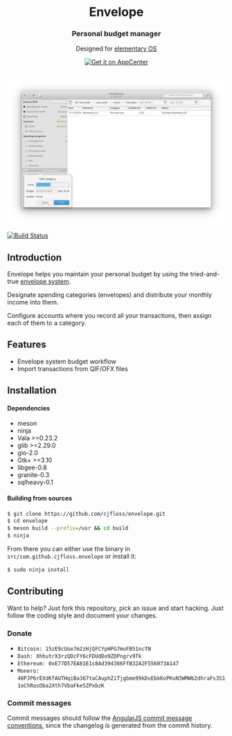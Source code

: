 <div>
  <h1 align="center">Envelope</h1>
  <h3 align="center">Personal budget manager</h3>
  <p align="center">Designed for <a href="https://elementary.io"> elementary OS</p>
</div>
<p align="center">
  <a href="https://appcenter.elementary.io/com.github.cjfloss.envelope">
    <img src="https://appcenter.elementary.io/badge.svg" alt="Get it on AppCenter">
  </a>
</p>
<p align="center">
  <img src="data/screenshots/05.png" alt="screenshot" />
</p>

[![Build Status](https://travis-ci.org/cjfloss/envelope.svg)](https://travis-ci.org/cjfloss/envelope)

## Introduction

Envelope helps you maintain your personal budget by using the tried-and-true [envelope system](https://en.wikipedia.org/wiki/Envelope_system).

Designate spending categories (envelopes) and distribute your monthly income into them.

Configure accounts where you record all your transactions, then assign each of them to a category.

## Features

* Envelope system budget workflow
* Import transactions from QIF/OFX files

## Installation

#### Dependencies
* meson
* ninja
* Vala >=0.23.2
* glib >=2.29.0
* gio-2.0
* Gtk+ >=3.10
* libgee-0.8
* granite-0.3
* sqlheavy-0.1

#### Building from sources
```sh
$ git clone https://github.com/cjfloss/envelope.git
$ cd envelope
$ meson build --prefix=/usr && cd build
$ ninja
```
From there you can either use the binary in `src/com.github.cjfloss.envelope` or install it:
```sh
$ sudo ninja install
```

## Contributing

Want to help? Just fork this repository, pick an issue and start hacking. Just follow the coding style and document your changes.

### Donate
* `Bitcoin: 15zE9cUoe7m2zHjQFCYpHPG7moFB51ncTN`
* `Dash: XhhutrX3rzQDcFY6cFDUdDo9ZDPngrv9Tk`
* `Ethereum: 0xE77D57EA81E1c8Ad394366FfB32A2F556073A147`
* `Monero: 48PJP6rEXdKfAUTHqiBa367taCAuphZiTjgbme99kDvEbkKoPKuN3WMWb2dhraFs3S11oChRasDba2Xth7VbaFke5ZPxbzK`

### Commit messages

Commit messages should follow the [AngularJS commit message conventions](https://docs.google.com/document/d/1QrDFcIiPjSLDn3EL15IJygNPiHORgU1_OOAqWjiDU5Y/edit),
since the changelog is generated from the commit history.
